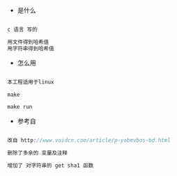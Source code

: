 
- 是什么

```c

c 语言 写的

用文件得到哈希值
用字符串得到哈希值


```

- 怎么用

```c

本工程适用于linux

make

make run


```

- 参考自

```c

改自 http://www.voidcn.com/article/p-yobmvbos-bd.html

删除了多余的 变量及注释

增加了 对字符串的 get sha1 函数

```


